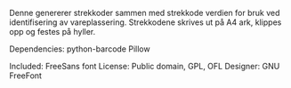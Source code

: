 Denne genererer strekkoder sammen med strekkode verdien for bruk ved identifisering av vareplassering.
Strekkodene skrives ut på A4 ark, klippes opp og festes på hyller.

Dependencies:
python-barcode
Pillow

Included:
FreeSans font
License: Public domain, GPL, OFL
Designer: GNU FreeFont
